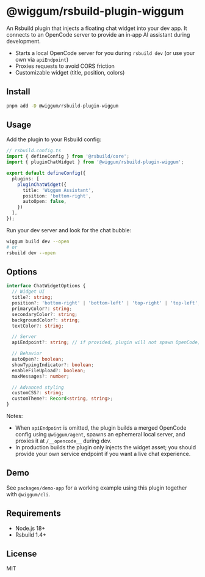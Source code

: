 # @wiggum/rsbuild-plugin-wiggum

An Rsbuild plugin that injects a floating chat widget into your dev app. It connects to an OpenCode server to provide an in‑app AI assistant during development.

- Starts a local OpenCode server for you during `rsbuild dev` (or use your own via `apiEndpoint`)
- Proxies requests to avoid CORS friction
- Customizable widget (title, position, colors)

## Install

```bash
pnpm add -D @wiggum/rsbuild-plugin-wiggum
```

## Usage

Add the plugin to your Rsbuild config:

```ts
// rsbuild.config.ts
import { defineConfig } from '@rsbuild/core';
import { pluginChatWidget } from '@wiggum/rsbuild-plugin-wiggum';

export default defineConfig({
  plugins: [
    pluginChatWidget({
      title: 'Wiggum Assistant',
      position: 'bottom-right',
      autoOpen: false,
    })
  ],
});
```

Run your dev server and look for the chat bubble:

```bash
wiggum build dev --open
# or
rsbuild dev --open
```

## Options

```ts
interface ChatWidgetOptions {
  // Widget UI
  title?: string;
  position?: 'bottom-right' | 'bottom-left' | 'top-right' | 'top-left';
  primaryColor?: string;
  secondaryColor?: string;
  backgroundColor?: string;
  textColor?: string;

  // Server
  apiEndpoint?: string; // if provided, plugin will not spawn OpenCode; uses this URL directly

  // Behavior
  autoOpen?: boolean;
  showTypingIndicator?: boolean;
  enableFileUpload?: boolean;
  maxMessages?: number;

  // Advanced styling
  customCSS?: string;
  customTheme?: Record<string, string>;
}
```

Notes:
- When `apiEndpoint` is omitted, the plugin builds a merged OpenCode config using `@wiggum/agent`, spawns an ephemeral local server, and proxies it at `/__opencode__` during dev.
- In production builds the plugin only injects the widget asset; you should provide your own service endpoint if you want a live chat experience.

## Demo

See `packages/demo-app` for a working example using this plugin together with `@wiggum/cli`.

## Requirements

- Node.js 18+
- Rsbuild 1.4+

## License

MIT
